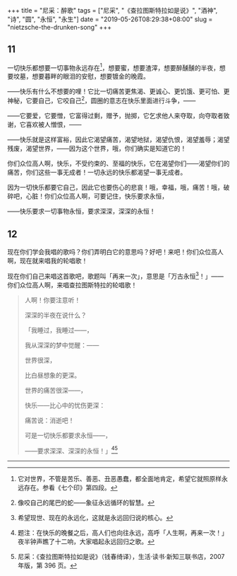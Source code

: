 +++
title = "尼采：醉歌"
tags = ["尼采", "《查拉图斯特拉如是说》", "酒神", "诗", "圆", "永恒", "永生"]
date = "2019-05-26T08:29:38+08:00"
slug = "nietzsche-the-drunken-song"
+++

## 11

一切快乐都想要一切事物永远存在[^1]，想要蜜，想要渣滓，想要醉醺醺的半夜，想要坟墓，想要暮畔的眼泪的安慰，想要镀金的晚霞。

——快乐有什么不想要的哩！它比一切痛苦更焦渴、更诚心、更饥饿、更可怕、更神秘，它要自己，它咬自己[^2]，圆圈的意志在快乐里面进行斗争，——

——它要爱，它要憎，它富得过剩，赠予，抛掷，它乞求他人来夺取，向夺取者致谢，它喜欢被人憎恨，——

——快乐就是这样富裕，因此它渴望痛苦，渴望地狱，渴望仇恨，渴望羞辱；渴望残废，渴望世界，——因为这个世界，哦，你们确实是知道它的！

你们众位高人啊，快乐，不受约束的、至福的快乐，它在渴望你们——渴望你们的痛苦，你们这些一事无成者！一切永远的快乐都渴望一事无成者。

因为一切快乐都要它自己，因此它也要伤心的悲哀！哦，幸福，哦，痛苦！哦，破碎吧，心脏！你们众位高人啊，可要记住，快乐要求永恒，

——快乐要求一切事物永恒，要求深深，深深的永恒！

## 12

现在你们学会我唱的歌吗？你们弄明白它的意思吗？好吧！来吧！你们众位高人啊，现在就来唱我的轮唱歌！

现在你们自己来唱这首歌吧，歌题叫「再来一次」，意思是「万古永恒[^3]！」——你们众位高人啊，来唱查拉图斯特拉的轮唱歌！

> 人啊！你要注意听！
>
> 深深的半夜在说什么？
>
> 「我睡过，我睡过——，
>
> 我从深深的梦中觉醒：——
>
> 世界很深，
>
> 比白昼想象的更深。
>
> 世界的痛苦很深——，
>
> 快乐——比心中的忧伤更深：
>
> 痛苦说：消逝吧！
>
> 可是一切快乐都要求永恒——，
>
> ——要求深深、深深的永恒！」[^4][^5]



---

[^1]: 它对世界，不管是苦乐、善恶、丑恶愚蠢，都全面地肯定，希望它就照原样永远存在。参看《七个印》第四段。
[^2]: 像咬自己的尾巴的蛇——象征永远循环的智慧。
[^3]: 希望现世、现在的永远化，这就是永远回归说的核心。
[^4]: 题注：在快乐的晚餐之后，高人们也向往永远，高呼「人生啊，再来一次！」夜半钟声瞧了十二响，大家唱起永远回归之歌。
[^5]: 尼采：《查拉图斯特拉如是说》（钱春绮译），生活·读书·新知三联书店，2007 年版，第 396 页。
